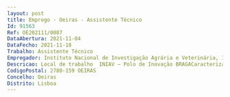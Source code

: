 ```yaml
--- 
layout: post
title: Emprego - Oeiras - Assistente Técnico
Id: 91563
Ref: OE202111/0087
DataAbertura: 2021-11-04
DataFecho: 2021-11-18
Trabalho: Assistente Técnico
Empregador: Instituto Nacional de Investigação Agrária e Veterinária, I.P.
Descricao: Local de trabalho  INIAV – Polo de Inovação BRAGACaracterização do Posto de Trabalho Funções inerentes às cometidas ao apoio de laboratório no Banco Português deGermoplasma Vegetal (BPGV), nomeadamente   Preparação de material para análise e conservação  Receção de sementes e outros materiais para conservação   Organização e gestão documental digital e física   Apoio à implementação de projetos.Competências pessoais   Capacidade e resiliência na concretização eficaz e eficiente das tarefas que lhesão distribuídas   Autonomia e iniciativa na aplicação de métodos de organização e priorização dasua atividade   Facilidade e precisão de comunicação oral e escrita   Relacionamento interpessoal assente em atitude assertiva e facilitadora dorelacionamento.Competências profissionais técnicas   Experiência no uso de ferramentas e aplicações MsOffice, nomeadamente Worde Excel   Experiência no uso de equipamentos laboratoriais   Conhecimento de línguas estrangeira na vertente oral e escrita, preferencial noidioma inglês.
CodigoPostal: 2780-159 OEIRAS
Concelho: Oeiras
Distrito: Lisboa
--- 
```

